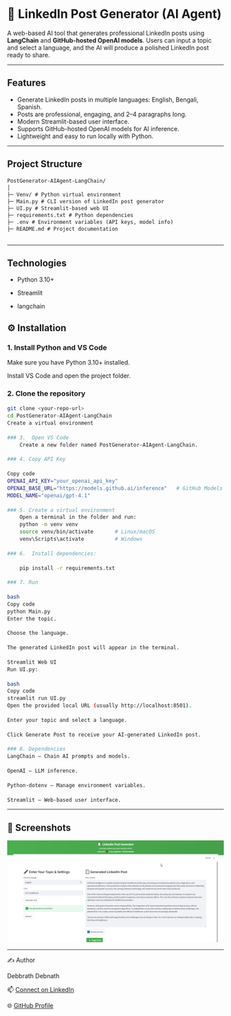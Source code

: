 # 📝 LinkedIn Post Generator (AI Agent)

A web-based AI tool that generates professional LinkedIn posts using **LangChain** and **GitHub-hosted OpenAI models**. Users can input a topic and select a language, and the AI will produce a polished LinkedIn post ready to share.

---

## Features

- Generate LinkedIn posts in multiple languages: English, Bengali, Spanish.
- Posts are professional, engaging, and 2–4 paragraphs long.
- Modern Streamlit-based user interface.
- Supports GitHub-hosted OpenAI models for AI inference.
- Lightweight and easy to run locally with Python.

---

## Project Structure
```
PostGenerator-AIAgent-LangChain/
│
├─ Venv/ # Python virtual environment
├─ Main.py # CLI version of LinkedIn post generator
├─ UI.py # Streamlit-based web UI
├─ requirements.txt # Python dependencies
├─ .env # Environment variables (API keys, model info)
├─ README.md # Project documentation


```
---

## Technologies

- Python 3.10+

- Streamlit

- langchain


## ⚙️ Installation

### 1. Install Python and VS Code

Make sure you have Python 3.10+ installed.

Install VS Code and open the project folder.

### 2. Clone the repository

```bash
git clone <your-repo-url>
cd PostGenerator-AIAgent-LangChain
Create a virtual environment

### 3.	Open VS Code
	Create a new folder named PostGenerator-AIAgent-LangChain.

### 4. Copy API Key

Copy code
OPENAI_API_KEY="your_openai_api_key"
OPENAI_BASE_URL="https://models.github.ai/inference"   # GitHub Models endpoint
MODEL_NAME="openai/gpt-4.1"

### 5. Create a virtual environment 
    Open a terminal in the folder and run:
    python -m venv venv
    source venv/bin/activate       # Linux/macOS
    venv\Scripts\activate          # Windows

### 6.  Install dependencies:

    pip install -r requirements.txt

### 7. Run 

bash
Copy code
python Main.py
Enter the topic.

Choose the language.

The generated LinkedIn post will appear in the terminal.

Streamlit Web UI
Run UI.py:

bash
Copy code
streamlit run UI.py
Open the provided local URL (usually http://localhost:8501).

Enter your topic and select a language.

Click Generate Post to receive your AI-generated LinkedIn post.

### 8. Dependencies
LangChain – Chain AI prompts and models.

OpenAI – LLM inference.

Python-dotenv – Manage environment variables.

Streamlit – Web-based user interface.

```
---

## 📸 Screenshots

![Screenshot](https://github.com/debbrath/PostGenerator-AIAgent-LangChain/blob/main/image/LinkedInPost_1.png)


---


✍️ Author

Debbrath Debnath

📫 [Connect on LinkedIn](https://www.linkedin.com/in/debbrathdebnath/)

🌐 [GitHub Profile](https://github.com/debbrath)
